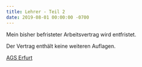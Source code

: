 ```yaml
---
title: Lehrer - Teil 2
date: 2019-08-01 00:00:00 -0700
---
```


Mein bisher befristeter Arbeitsvertrag wird entfristet.

Der Vertrag enthält keine weiteren Auflagen.

[AGS Erfurt](https://www.ags-erfurt.de)
